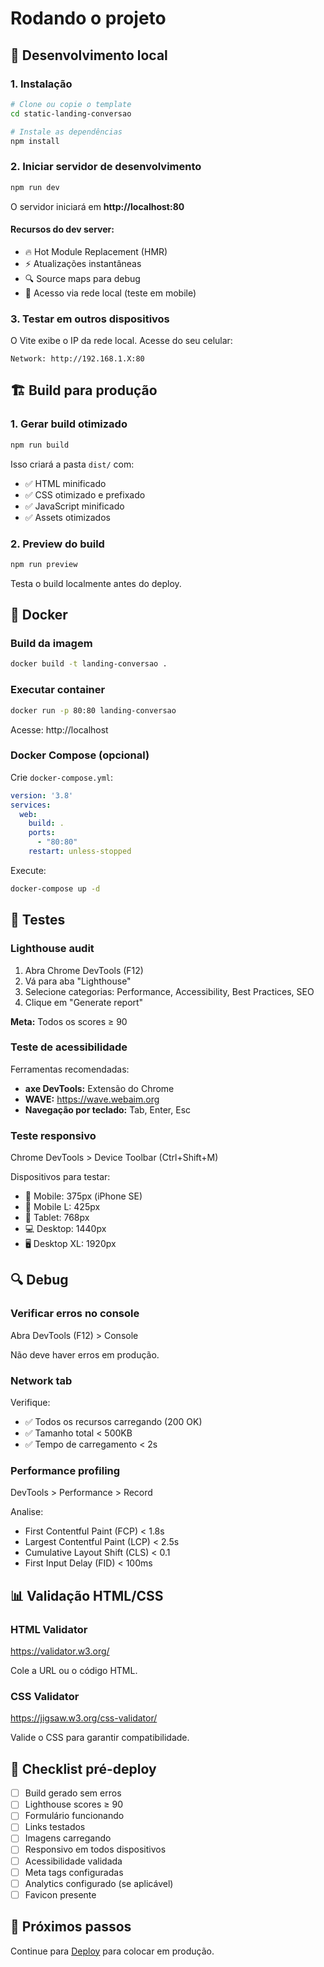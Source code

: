 # Rodando o projeto

## 🚀 Desenvolvimento local

### 1. Instalação

```bash
# Clone ou copie o template
cd static-landing-conversao

# Instale as dependências
npm install
```

### 2. Iniciar servidor de desenvolvimento

```bash
npm run dev
```

O servidor iniciará em **http://localhost:80**

#### Recursos do dev server:
- 🔥 Hot Module Replacement (HMR)
- ⚡ Atualizações instantâneas
- 🔍 Source maps para debug
- 📱 Acesso via rede local (teste em mobile)

### 3. Testar em outros dispositivos

O Vite exibe o IP da rede local. Acesse do seu celular:

```
Network: http://192.168.1.X:80
```

## 🏗️ Build para produção

### 1. Gerar build otimizado

```bash
npm run build
```

Isso criará a pasta `dist/` com:
- ✅ HTML minificado
- ✅ CSS otimizado e prefixado
- ✅ JavaScript minificado
- ✅ Assets otimizados

### 2. Preview do build

```bash
npm run preview
```

Testa o build localmente antes do deploy.

## 🐳 Docker

### Build da imagem

```bash
docker build -t landing-conversao .
```

### Executar container

```bash
docker run -p 80:80 landing-conversao
```

Acesse: http://localhost

### Docker Compose (opcional)

Crie `docker-compose.yml`:

```yaml
version: '3.8'
services:
  web:
    build: .
    ports:
      - "80:80"
    restart: unless-stopped
```

Execute:

```bash
docker-compose up -d
```

## 🧪 Testes

### Lighthouse audit

1. Abra Chrome DevTools (F12)
2. Vá para aba "Lighthouse"
3. Selecione categorias: Performance, Accessibility, Best Practices, SEO
4. Clique em "Generate report"

**Meta:** Todos os scores ≥ 90

### Teste de acessibilidade

Ferramentas recomendadas:
- **axe DevTools:** Extensão do Chrome
- **WAVE:** https://wave.webaim.org
- **Navegação por teclado:** Tab, Enter, Esc

### Teste responsivo

Chrome DevTools > Device Toolbar (Ctrl+Shift+M)

Dispositivos para testar:
- 📱 Mobile: 375px (iPhone SE)
- 📱 Mobile L: 425px
- 📱 Tablet: 768px
- 💻 Desktop: 1440px
- 🖥️ Desktop XL: 1920px

## 🔍 Debug

### Verificar erros no console

Abra DevTools (F12) > Console

Não deve haver erros em produção.

### Network tab

Verifique:
- ✅ Todos os recursos carregando (200 OK)
- ✅ Tamanho total < 500KB
- ✅ Tempo de carregamento < 2s

### Performance profiling

DevTools > Performance > Record

Analise:
- First Contentful Paint (FCP) < 1.8s
- Largest Contentful Paint (LCP) < 2.5s
- Cumulative Layout Shift (CLS) < 0.1
- First Input Delay (FID) < 100ms

## 📊 Validação HTML/CSS

### HTML Validator

https://validator.w3.org/

Cole a URL ou o código HTML.

### CSS Validator

https://jigsaw.w3.org/css-validator/

Valide o CSS para garantir compatibilidade.

## 🎯 Checklist pré-deploy

- [ ] Build gerado sem erros
- [ ] Lighthouse scores ≥ 90
- [ ] Formulário funcionando
- [ ] Links testados
- [ ] Imagens carregando
- [ ] Responsivo em todos dispositivos
- [ ] Acessibilidade validada
- [ ] Meta tags configuradas
- [ ] Analytics configurado (se aplicável)
- [ ] Favicon presente

## 🚀 Próximos passos

Continue para [Deploy](./04-deploy.md) para colocar em produção.

